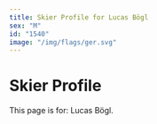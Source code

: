 ```yaml
---
title: Skier Profile for Lucas Bögl
sex: "M"
id: "1540"
image: "/img/flags/ger.svg" 
---
```


# Skier Profile

This page is for: Lucas Bögl.
    